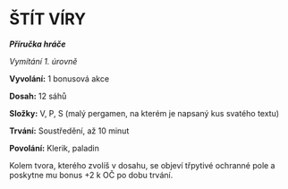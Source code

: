 # ŠTÍT VÍRY

***Příručka hráče***

*Vymítání 1. úrovně*

**Vyvolání:** 1 bonusová akce

**Dosah:** 12 sáhů

**Složky:** V, P, S (malý pergamen, na kterém je napsaný kus svatého textu)

**Trvání:** Soustředění, až 10 minut

**Povolání:** Klerik, paladin

Kolem tvora, kterého zvolíš v dosahu, se objeví třpytivé ochranné pole a poskytne mu bonus +2 k OČ po dobu trvání.
